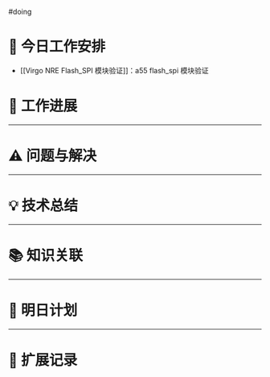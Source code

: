 
#doing 


# **🔧 今日工作安排**
- [[Virgo NRE Flash_SPI 模块验证]]：a55 flash_spi 模块验证


# **📌 工作进展**



---

# **⚠️ 问题与解决**


---

# **💡 技术总结**


---

# **📚 知识关联**


---
# **📌 明日计划**


---

# **💬 扩展记录**



